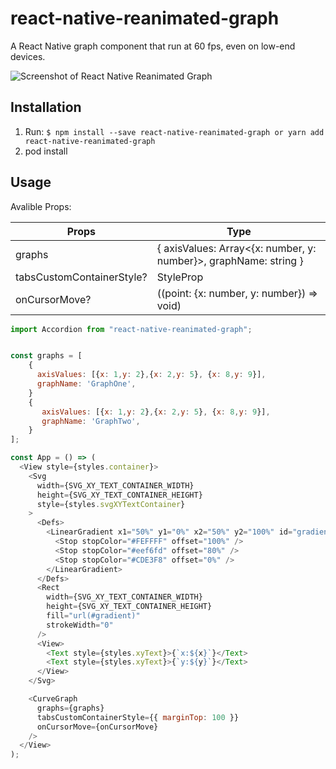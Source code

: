 # react-native-reanimated-graph

A React Native graph component that run at 60 fps, even on low-end devices.

![Screenshot of React Native Reanimated Graph](https://firebasestorage.googleapis.com/v0/b/publicimage-6ea8e.appspot.com/o/react-native-reanimated-graph.gif?alt=media&token=e0874a8b-2a42-47aa-a96b-e64071f7fbe1)

## Installation

1. Run: `$ npm install --save react-native-reanimated-graph or yarn add react-native-reanimated-graph`
2. pod install

## Usage

Avalible Props:

| Props                     | Type                                                             |
| ------------------------- | ---------------------------------------------------------------- |
| graphs                    | { axisValues: Array<{x: number, y: number}>, graphName: string } |
| tabsCustomContainerStyle? | StyleProp<ViewStyle>                                             |
| onCursorMove?             | ((point: {x: number, y: number}) => void)                        |

```js
import Accordion from "react-native-reanimated-graph";


const graphs = [
    {
      axisValues: [{x: 1,y: 2},{x: 2,y: 5}, {x: 8,y: 9}],
      graphName: 'GraphOne',
    }
    {
       axisValues: [{x: 1,y: 2},{x: 2,y: 5}, {x: 8,y: 9}],
       graphName: 'GraphTwo',
    }
];

const App = () => (
  <View style={styles.container}>
    <Svg
      width={SVG_XY_TEXT_CONTAINER_WIDTH}
      height={SVG_XY_TEXT_CONTAINER_HEIGHT}
      style={styles.svgXYTextContainer}
    >
      <Defs>
        <LinearGradient x1="50%" y1="0%" x2="50%" y2="100%" id="gradient">
          <Stop stopColor="#FEFFFF" offset="100%" />
          <Stop stopColor="#eef6fd" offset="80%" />
          <Stop stopColor="#CDE3F8" offset="0%" />
        </LinearGradient>
      </Defs>
      <Rect
        width={SVG_XY_TEXT_CONTAINER_WIDTH}
        height={SVG_XY_TEXT_CONTAINER_HEIGHT}
        fill="url(#gradient)"
        strokeWidth="0"
      />
      <View>
        <Text style={styles.xyText}>{`x:${x}`}</Text>
        <Text style={styles.xyText}>{`y:${y}`}</Text>
      </View>
    </Svg>

    <CurveGraph
      graphs={graphs}
      tabsCustomContainerStyle={{ marginTop: 100 }}
      onCursorMove={onCursorMove}
    />
  </View>
);
```
